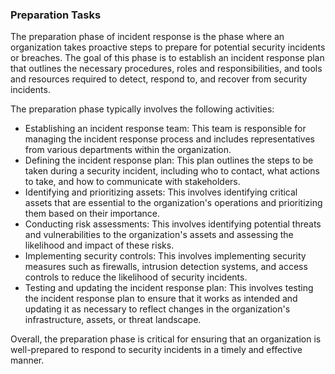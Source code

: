 ### Preparation Tasks  

The preparation phase of incident response is the phase where an organization takes proactive steps to prepare for potential security incidents or breaches. The goal of this phase is to establish an incident response plan that outlines the necessary procedures, roles and responsibilities, and tools and resources required to detect, respond to, and recover from security incidents.  

The preparation phase typically involves the following activities:  

* Establishing an incident response team: This team is responsible for managing the incident response process and includes representatives from various departments within the organization.  
* Defining the incident response plan: This plan outlines the steps to be taken during a security incident, including who to contact, what actions to take, and how to communicate with stakeholders.  
* Identifying and prioritizing assets: This involves identifying critical assets that are essential to the organization's operations and prioritizing them based on their importance.  
* Conducting risk assessments: This involves identifying potential threats and vulnerabilities to the organization's assets and assessing the likelihood and impact of these risks.  
* Implementing security controls: This involves implementing security measures such as firewalls, intrusion detection systems, and access controls to reduce the likelihood of security incidents.  
* Testing and updating the incident response plan: This involves testing the incident response plan to ensure that it works as intended and updating it as necessary to reflect changes in the organization's infrastructure, assets, or threat landscape.  

Overall, the preparation phase is critical for ensuring that an organization is well-prepared to respond to security incidents in a timely and effective manner.  
